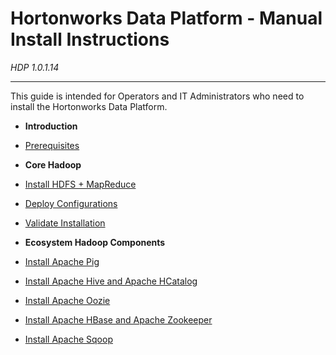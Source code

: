 Hortonworks Data Platform - Manual Install Instructions
=====
*HDP 1.0.1.14*

------

This guide is intended for Operators and IT Administrators who need to install the Hortonworks Data Platform.


* **Introduction**
 * [Prerequisites](./prerequisites.md)

* **Core Hadoop**

 * [Install HDFS + MapReduce](./install-hdfs-mapreduce.md)
 * [Deploy Configurations](./deploy-configs.md)
 * [Validate Installation](./validate-installation.md)

* **Ecosystem Hadoop Components**

 * [Install Apache Pig](./apache-pig.md)
 * [Install Apache Hive and Apache HCatalog](./apache-hive-hcatalog.md)
 * [Install Apache Oozie](./apache-oozie.md)
 * [Install Apache HBase and Apache Zookeeper](./apache-hbase-zookeeper.md)
 * [Install Apache Sqoop](./apache-sqoop.md)